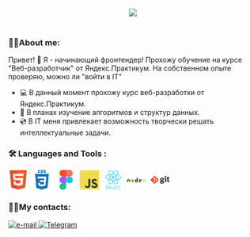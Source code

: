 ###
<div id="header" align="center">
  <img src="https://media.giphy.com/media/scZPhLqaVOM1qG4lT9/giphy.gif" width="200" />
</div><br>

### 👩‍💻About me: <br>

Привет! 👋
Я - начинающий фронтендер! Прохожу обучение на курсе "Веб-разработчик" от Яндекс.Практикум. На собственном опыте проверяю, можно ли "войти в IT"


- 💻 В данный момент прохожу курс веб-разработки от Яндекс.Практикум.
- 💾 В планах изучение алгоритмов и структур данных.
- 💿 В IT меня привлекает возможность творчески решать интеллектуальные задачи.


### :hammer_and_wrench: Languages and Tools :
<div>
  <img src="https://github.com/devicons/devicon/blob/master/icons/html5/html5-original.svg" title="HTML5" alt="HTML" width="40" height="40"/>&nbsp;
  <img src="https://github.com/devicons/devicon/blob/master/icons/css3/css3-plain-wordmark.svg"  title="CSS3" alt="CSS" width="40" height="40"/>&nbsp;
  <img src="https://github.com/devicons/devicon/blob/master/icons/figma/figma-original.svg" title="Figma" alt="Figma" width="40" height="40"/>&nbsp;
  <img src="https://github.com/devicons/devicon/blob/master/icons/javascript/javascript-original.svg" title="JavaScript" alt="JavaScript" width="40" height="40"/>&nbsp;
  <img src="https://github.com/devicons/devicon/blob/master/icons/react/react-original-wordmark.svg" title="React" alt="React" width="40" height="40"/>&nbsp;
  <img src="https://github.com/devicons/devicon/blob/master/icons/nodejs/nodejs-original-wordmark.svg" title="NodeJS" alt="NodeJS" width="40" height="40"/>&nbsp;
  <img src="https://github.com/devicons/devicon/blob/master/icons/git/git-original-wordmark.svg" title="Git" **alt="Git" width="40" height="40"/>
</div>

### 👩‍💻My contacts:<br>
<a href="mailto:rahimova@list.ru">
    <img src="https://camo.githubusercontent.com/35d8bd0771cfaa33a50b0ffe3680f7cc68b8b33955641794e8e59f885499d443/68747470733a2f2f696d672e736869656c64732e696f2f62616467652f656d61696c2d6f72616e67653f7374796c653d666f722d7468652d6261646765266c6f676f3d6d61696c2e7275266c6f676f436f6c6f723d7768697465" alt="e-mail" data-canonical-src="https://img.shields.io/badge/email-blue?style=for-the-badge&amp;logo=mail.ru&amp;logoColor=green" style="max-width: 100%;">
  </a>
  <a href="https://t.me/midnghts" rel="nofollow">
    <img src="https://camo.githubusercontent.com/1478729db8fbcbbd8c8f907a76113ccddeffabce317312c4b2f849991801d9bf/68747470733a2f2f696d672e736869656c64732e696f2f62616467652f54656c656772616d2d626c75653f7374796c653d666f722d7468652d6261646765266c6f676f3d74656c656772616d266c6f676f436f6c6f723d7768697465" alt="Telegram" data-canonical-src="https://img.shields.io/badge/Telegram-blue?style=for-the-badge&amp;logo=telegram&amp;logoColor=white" style="max-width: 100%;">
  </a><br>
